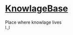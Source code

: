 # [KnowlageBase](https://github.com/dnullsecops/KnowledgeBase/wiki)
Place where knowlage lives  
l.,l
